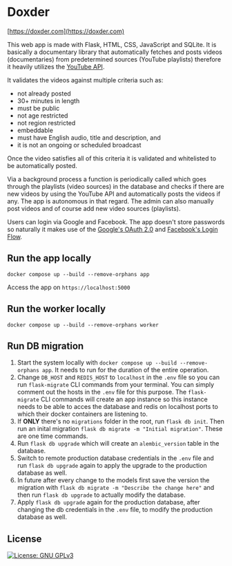# Doxder

[https://doxder.com](https://doxder.com)

This web app is made with Flask, HTML, CSS, JavaScript and SQLite. It is basically a documentary library that automatically fetches and posts videos (documentaries) from predetermined sources (YouTube playlists) therefore it heavily utilizes the [YouTube API](https://developers.google.com/youtube/v3/docs).

It validates the videos against multiple criteria such as:

- not already posted
- 30+ minutes in length
- must be public
- not age restricted
- not region restricted
- embeddable
- must have English audio, title and description, and
- it is not an ongoing or scheduled broadcast

Once the video satisfies all of this criteria it is validated and whitelisted to be automatically posted.

Via a background process a function is periodically called which goes through the playlists (video sources) in the database and checks if there are new videos by using the YouTube API and automatically posts the videos if any. The app is autonomous in that regard. The admin can also manually post videos and of course add new video sources (playlists).

Users can login via Google and Facebook. The app doesn't store passwords so naturally it makes use of the [Google's OAuth 2.0](https://developers.google.com/identity/protocols/oauth2) and [Facebook's Login Flow](https://developers.facebook.com/docs/facebook-login/guides/advanced/manual-flow).

## Run the app locally

```
docker compose up --build --remove-orphans app
```

Access the app on `https://localhost:5000`


## Run the worker locally

```
docker compose up --build --remove-orphans worker
```

## Run DB migration

1. Start the system locally with `docker compose up --build --remove-orphans app`. It needs to run for the duration of the entire operation.
2. Change `DB_HOST` and `REDIS_HOST` to `localhost` in the `.env` file so you can run `flask-migrate` CLI commands from your terminal. You can simply comment out the hosts in the `.env` file for this purpose. The `flask-migrate` CLI commands will create an app instance so this instance needs to be able to acces the database and redis on localhost ports to which their docker containers are listening to.
3. If **ONLY** there's no `migrations` folder in the root, run `flask db init`. Then run an inital migration `flask db migrate -m "Initial migration"`. These are one time commands.
4. Run `flask db upgrade` which will create an `alembic_version` table in the database.
5. Switch to remote production database credentials in the `.env` file and run `flask db upgrade` again to apply the upgrade to the production database as well.
4. In future after every change to the models first save the version the migration with `flask db migrate -m "Describe the change here"` and then run `flask db upgrade` to actually modify the database.
5. Apply `flask db upgrade` again for the production database, after changing the db credentials in the `.env` file, to modify the production database as well.

## License

[![License: GNU GPLv3](https://img.shields.io/github/license/vlatan/doxder?label=License)](/LICENSE "License: GNU GPLv3")